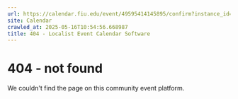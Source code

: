 ```yaml
---
url: https://calendar.fiu.edu/event/49595414145895/confirm?instance_id=49595414148969&return=https%3A%2F%2Fcalendar.fiu.edu%2Ffiu_in_dc_328
site: Calendar
crawled_at: 2025-05-16T10:54:56.668987
title: 404 - Localist Event Calendar Software
---
```


# 404 - not found
We couldn't find the page on this community event platform.
